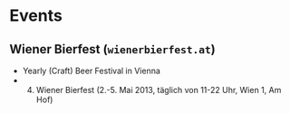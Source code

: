 # Events


## Wiener Bierfest (`wienerbierfest.at`)

- Yearly (Craft) Beer Festival in Vienna
- 4. Wiener Bierfest (2.-5. Mai 2013, täglich von 11-22 Uhr, Wien 1, Am Hof)


